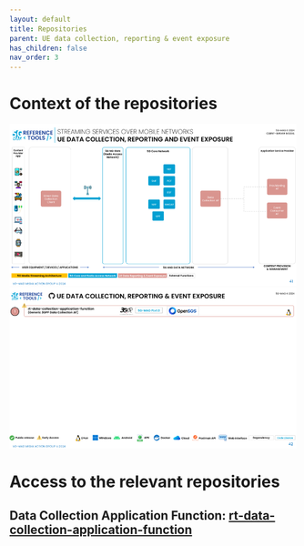 ```yaml
---
layout: default
title: Repositories
parent: UE data collection, reporting & event exposure
has_children: false
nav_order: 3
---
```

# Context of the repositories

<img src="../../assets/images/projects/uedc_diagram.png">

<img src="../../assets/images/projects/uedc_repos.png">

# Access to the relevant repositories

## Data Collection Application Function: [rt-data-collection-application-function](https://github.com/5G-MAG/rt-data-collection-application-function)
